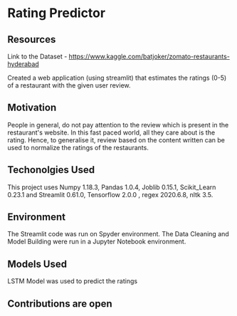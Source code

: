 # Rating Predictor
## Resources
Link to the Dataset - https://www.kaggle.com/batjoker/zomato-restaurants-hyderabad


Created a web application (using streamlit) that estimates the ratings (0-5) of a restaurant with the given user review.

## Motivation
People in general, do not pay attention to the review which is present in the restaurant's website. In this fast paced world, all they care about is the rating. Hence, to generalise it, review based on the content written can be used to normalize the ratings of the restaurants.

## Techonolgies Used 
This project uses Numpy 1.18.3, Pandas 1.0.4, Joblib 0.15.1, Scikit_Learn 0.23.1 and Streamlit 0.61.0, Tensorflow 2.0.0 , regex 2020.6.8, nltk 3.5.

## Environment 
The Streamlit code was run on Spyder environment. The Data Cleaning and Model Building were run in a Jupyter Notebook environment.

## Models Used
LSTM Model was used to predict the ratings

## Contributions are open
  
